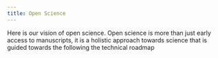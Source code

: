 ```yaml
---
title: Open Science
---
```


Here is our vision of open science. Open science is more than just early access to manuscripts, it is a holistic approach towards science that is guided towards the following the technical roadmap